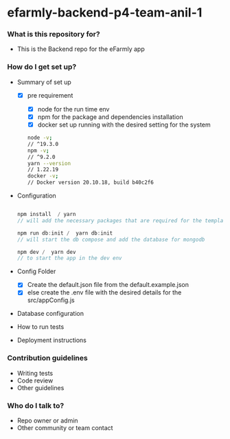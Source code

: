 # efarmly-backend-p4-team-anil-1

### What is this repository for?

- This is the Backend repo for the eFarmly app

### How do I get set up?

- Summary of set up

  - [x] pre requirement

    - [x] node for the run time env
    - [x] npm for the package and dependencies installation
    - [x] docker set up running with the desired setting for the system

    ```bash
    node -v;
    // ^19.3.0
    npm -v;
    // ^9.2.0
    yarn --version
    // 1.22.19
    docker -v;
    // Docker version 20.10.18, build b40c2f6
    ```

- Configuration

  ```js

  npm install  / yarn
  // will add the necessary packages that are required for the template to run

  npm run db:init /  yarn db:init
  // will start the db compose and add the database for mongodb

  npm dev /  yarn dev
  // to start the app in the dev env

  ```

- Config Folder

  - [x] Create the default.json file from the default.example.json
  - [x] else create the .env file with the desired details for the src/appConfig.js

- Database configuration
- How to run tests
- Deployment instructions

### Contribution guidelines

- Writing tests
- Code review
- Other guidelines

### Who do I talk to?

- Repo owner or admin
- Other community or team contact
